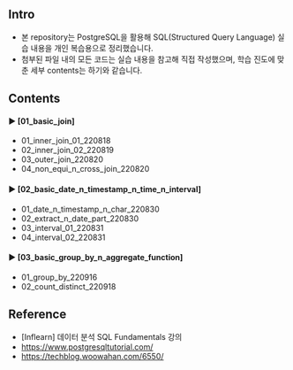 ####  
## Intro  
- 본 repository는 PostgreSQL을 활용해 SQL(Structured Query Language) 실습 내용을 개인 복습용으로 정리했습니다.  
- 첨부된 파일 내의 모든 코드는 실습 내용을 참고해 직접 작성했으며, 학습 진도에 맞춘 세부 contents는 하기와 같습니다.  
####  
## Contents  
#### ► [01_basic_join]  
- 01_inner_join_01_220818  
- 02_inner_join_02_220819  
- 03_outer_join_220820  
- 04_non_equi_n_cross_join_220820  
####  
#### ► [02_basic_date_n_timestamp_n_time_n_interval]  
- 01_date_n_timestamp_n_char_220830  
- 02_extract_n_date_part_220830  
- 03_interval_01_220831  
- 04_interval_02_220831  
####  
#### ► [03_basic_group_by_n_aggregate_function]  
- 01_group_by_220916  
- 02_count_distinct_220918  
####  
## Reference  
- [Inflearn] 데이터 분석 SQL Fundamentals 강의  
- https://www.postgresqltutorial.com/  
- https://techblog.woowahan.com/6550/  
####  
